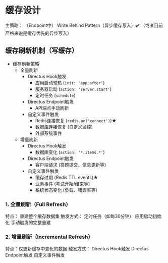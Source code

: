 # 缓存设计

主策略：
（Endpoint中）
Write Behind Pattern（异步缓存写入）✔️
（或者目前严格来说是缓存优先的异步写入）

## 缓存刷新机制（写缓存）

- 缓存刷新策略
  - 全量刷新
    - Directus Hook触发
      - 应用启动预热 (`init: 'app.after'`)
      - 服务器启动 (`action: 'server.start'`)
      - 定时任务 (`schedule`)
    - Directus Endpoint触发
      - API端点手动刷新
    - 自定义事件触发
      - Redis连接恢复 (`redis.on('connect')`)★
      - 数据库连接恢复 (自定义监控)
      - 外部系统事件
  - 增量刷新
    - Directus Hook触发
      - 数据库变化 (`action: '*.items.*'`)
    - Directus Endpoint触发
      - 客户端请求 (答题提交、信息更新等)
    - 自定义事件触发
      - 缓存过期 (Redis TTL events)★
      - 业务事件 (考试开始/结束等)
      - 系统状态变化 (负载、错误率等)

### 1. 全量刷新（Full Refresh）
特点： 重建整个缓存数据集
触发方式：
定时任务（如每30分钟）
应用启动初始化
手动触发的完整重建

### 2. 增量刷新（Incremental Refresh）
特点：仅更新缓存中变化的数据
触发方式：
Directus Hook触发
Directus Endpoint触发
自定义事件触发

